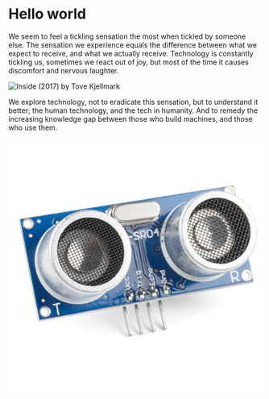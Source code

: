 # Hello world

We seem to feel a tickling sensation the most when tickled by someone else. The sensation we experience equals the difference between what we expect to receive, and what we actually receive. Technology is constantly tickling us, sometimes we react out of joy, but most of the time it causes discomfort and nervous laughter.

![Inside \(2017\) by Tove Kjellmark](https://lh4.googleusercontent.com/equpGdAC1AxXVRSi_BUvrOAat_fP5BOXCUASbr_4T7VkbT5acB4VtAtJjcv0AobSE8THBhHZKGlFQ9qbSITcOkp0bNOZ1vMaLX6HvpFOXXRgg1kuhEHBfzk2hOS6P28M34IkfLzI)

We explore technology, not to eradicate this sensation, but to understand it better;  the human technology, and the tech in humanity. And to remedy the increasing knowledge gap between those who build machines, and those who use them. 

![Untitled \(2019\) by Natasha Klimenko](.gitbook/assets/image%20%286%29.png)


